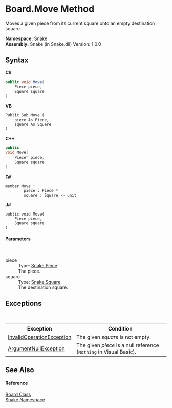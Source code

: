 # Board.Move Method 
 

Moves a given piece from its current square onto an empty destination square.

**Namespace:**&nbsp;<a href="N_Snake">Snake</a><br />**Assembly:**&nbsp;Snake (in Snake.dll) Version: 1.0.0

## Syntax

**C#**<br />
``` C#
public void Move(
	Piece piece,
	Square square
)
```

**VB**<br />
``` VB
Public Sub Move ( 
	piece As Piece,
	square As Square
)
```

**C++**<br />
``` C++
public:
void Move(
	Piece^ piece, 
	Square square
)
```

**F#**<br />
``` F#
member Move : 
        piece : Piece * 
        square : Square -> unit 

```

**J#**<br />
``` J#
public void Move(
	Piece piece,
	Square square
)
```


#### Parameters
&nbsp;<dl><dt>piece</dt><dd>Type: <a href="T_Snake_Piece">Snake.Piece</a><br />The piece.</dd><dt>square</dt><dd>Type: <a href="T_Snake_Square">Snake.Square</a><br />The destination square.</dd></dl>

## Exceptions
&nbsp;<table><tr><th>Exception</th><th>Condition</th></tr><tr><td><a href="https://docs.microsoft.com/dotnet/api/system.invalidoperationexception" target="_blank" rel="noopener noreferrer">InvalidOperationException</a></td><td>The given *square* is not empty.</td></tr><tr><td><a href="https://docs.microsoft.com/dotnet/api/system.argumentnullexception" target="_blank" rel="noopener noreferrer">ArgumentNullException</a></td><td>The given *piece* is a null reference (`Nothing` in Visual Basic).</td></tr></table>

## See Also


#### Reference
<a href="T_Snake_Board">Board Class</a><br /><a href="N_Snake">Snake Namespace</a><br />